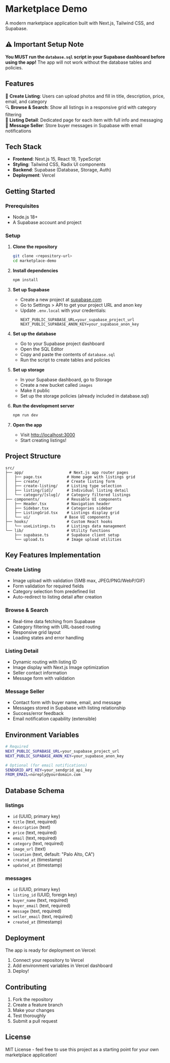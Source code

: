 # Marketplace Demo

A modern marketplace application built with Next.js, Tailwind CSS, and Supabase.

## ⚠️ Important Setup Note

**You MUST run the `database.sql` script in your Supabase dashboard before using the app!** The app will not work without the database tables and policies.

## Features

📝 **Create Listing**: Users can upload photos and fill in title, description, price, email, and category  
🔍 **Browse & Search**: Show all listings in a responsive grid with category filtering  
📄 **Listing Detail**: Dedicated page for each item with full info and messaging  
💬 **Message Seller**: Store buyer messages in Supabase with email notifications  

## Tech Stack

- **Frontend**: Next.js 15, React 19, TypeScript
- **Styling**: Tailwind CSS, Radix UI components
- **Backend**: Supabase (Database, Storage, Auth)
- **Deployment**: Vercel

## Getting Started

### Prerequisites

- Node.js 18+ 
- A Supabase account and project

### Setup

1. **Clone the repository**
   ```bash
   git clone <repository-url>
   cd marketplace-demo
   ```

2. **Install dependencies**
   ```bash
   npm install
   ```

3. **Set up Supabase**
   - Create a new project at [supabase.com](https://supabase.com)
   - Go to Settings > API to get your project URL and anon key
   - Update `.env.local` with your credentials:
     ```
     NEXT_PUBLIC_SUPABASE_URL=your_supabase_project_url
     NEXT_PUBLIC_SUPABASE_ANON_KEY=your_supabase_anon_key
     ```

4. **Set up the database**
   - Go to your Supabase project dashboard
   - Open the SQL Editor
   - Copy and paste the contents of `database.sql`
   - Run the script to create tables and policies

5. **Set up storage**
   - In your Supabase dashboard, go to Storage
   - Create a new bucket called `images`
   - Make it public
   - Set up the storage policies (already included in database.sql)

6. **Run the development server**
   ```bash
   npm run dev
   ```

7. **Open the app**
   - Visit [http://localhost:3000](http://localhost:3000)
   - Start creating listings!

## Project Structure

```
src/
├── app/                    # Next.js app router pages
│   ├── page.tsx           # Home page with listings grid
│   ├── create/            # Create listing form
│   ├── create-listing/    # Listing type selection
│   ├── listing/[id]/      # Individual listing detail
│   └── category/[slug]/   # Category filtered listings
├── components/            # Reusable UI components
│   ├── Header.tsx         # Navigation header
│   ├── Sidebar.tsx        # Categories sidebar
│   ├── ListingGrid.tsx    # Listings display grid
│   └── ui/               # Base UI components
├── hooks/                 # Custom React hooks
│   └── useListings.ts     # Listings data management
└── lib/                   # Utility functions
    ├── supabase.ts        # Supabase client setup
    └── upload.ts          # Image upload utilities
```

## Key Features Implementation

### Create Listing
- Image upload with validation (5MB max, JPEG/PNG/WebP/GIF)
- Form validation for required fields
- Category selection from predefined list
- Auto-redirect to listing detail after creation

### Browse & Search
- Real-time data fetching from Supabase
- Category filtering with URL-based routing
- Responsive grid layout
- Loading states and error handling

### Listing Detail
- Dynamic routing with listing ID
- Image display with Next.js Image optimization
- Seller contact information
- Message form with validation

### Message Seller
- Contact form with buyer name, email, and message
- Messages stored in Supabase with listing relationship
- Success/error feedback
- Email notification capability (extensible)

## Environment Variables

```bash
# Required
NEXT_PUBLIC_SUPABASE_URL=your_supabase_project_url
NEXT_PUBLIC_SUPABASE_ANON_KEY=your_supabase_anon_key

# Optional (for email notifications)
SENDGRID_API_KEY=your_sendgrid_api_key
FROM_EMAIL=noreply@yourdomain.com
```

## Database Schema

### listings
- `id` (UUID, primary key)
- `title` (text, required)
- `description` (text)
- `price` (text, required)
- `email` (text, required)
- `category` (text, required)
- `image_url` (text)
- `location` (text, default: "Palo Alto, CA")
- `created_at` (timestamp)
- `updated_at` (timestamp)

### messages
- `id` (UUID, primary key)
- `listing_id` (UUID, foreign key)
- `buyer_name` (text, required)
- `buyer_email` (text, required)
- `message` (text, required)
- `seller_email` (text, required)
- `created_at` (timestamp)

## Deployment

The app is ready for deployment on Vercel:

1. Connect your repository to Vercel
2. Add environment variables in Vercel dashboard
3. Deploy!

## Contributing

1. Fork the repository
2. Create a feature branch
3. Make your changes
4. Test thoroughly
5. Submit a pull request

## License

MIT License - feel free to use this project as a starting point for your own marketplace application!
